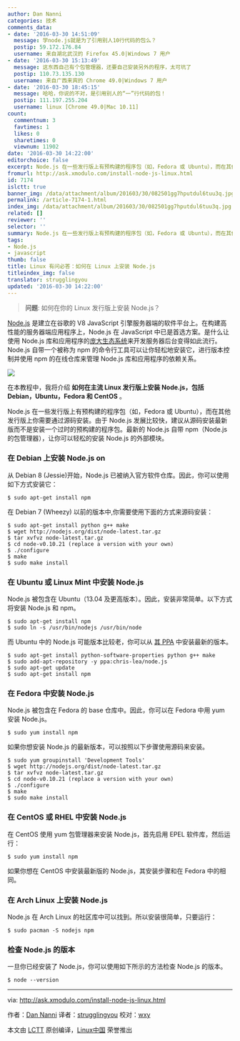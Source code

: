```yaml
---
author: Dan Nanni
categories: 技术
comments_data:
- date: '2016-03-30 14:51:09'
  message: 学node.js就是为了引用别人10行代码的包么？
  postip: 59.172.176.84
  username: 来自湖北武汉的 Firefox 45.0|Windows 7 用户
- date: '2016-03-30 15:13:49'
  message: 这东西自己有个包管理器，还要自己安装另外的程序，太可坑了
  postip: 110.73.135.130
  username: 来自广西来宾的 Chrome 49.0|Windows 7 用户
- date: '2016-03-30 18:45:15'
  message: 哈哈，你说的不对，是引用别人的“一”行代码的包！
  postip: 111.197.255.204
  username: linux [Chrome 49.0|Mac 10.11]
count:
  commentnum: 3
  favtimes: 1
  likes: 0
  sharetimes: 0
  viewnum: 11902
date: '2016-03-30 14:22:00'
editorchoice: false
excerpt: Node.js 在一些发行版上有预构建的程序包（如，Fedora 或 Ubuntu），而在其他发行版上你需要通过源码安装。由于 Node.js 发展比较快，建议从源码安装最新版而不是安装一个过时的预构建的程序包。
fromurl: http://ask.xmodulo.com/install-node-js-linux.html
id: 7174
islctt: true
banner_img: /data/attachment/album/201603/30/082501gg7hputdul6tuu3q.jpg
permalink: /article-7174-1.html
index_img: /data/attachment/album/201603/30/082501gg7hputdul6tuu3q.jpg.thumb.jpg
related: []
reviewer: ''
selector: ''
summary: Node.js 在一些发行版上有预构建的程序包（如，Fedora 或 Ubuntu），而在其他发行版上你需要通过源码安装。由于 Node.js 发展比较快，建议从源码安装最新版而不是安装一个过时的预构建的程序包。
tags:
- Node.js
- javascript
thumb: false
title: Linux 有问必答：如何在 Linux 上安装 Node.js
titleindex_img: false
translator: strugglingyou
updated: '2016-03-30 14:22:00'
---
```



> 
> **问题**: 如何在你的 Linux 发行版上安装 Node.js？
> 
> 
> 


[Node.js](http://nodejs.org/) 是建立在谷歌的 V8 JavaScript 引擎服务器端的软件平台上。在构建高性能的服务器端应用程序上，Node.js 在 JavaScript 中已是首选方案。是什么让使用 Node.js 库和应用程序的[庞大生态系统](https://www.npmjs.com/)来开发服务器后台变得如此流行。Node.js 自带一个被称为 npm 的命令行工具可以让你轻松地安装它，进行版本控制并使用 npm 的在线仓库来管理 Node.js 库和应用程序的依赖关系。


![](/data/attachment/album/201603/30/082501gg7hputdul6tuu3q.jpg)


在本教程中，我将介绍 **如何在主流 Linux 发行版上安装 Node.js，包括 Debian，Ubuntu，Fedora 和 CentOS** 。


Node.js 在一些发行版上有预构建的程序包（如，Fedora 或 Ubuntu），而在其他发行版上你需要通过源码安装。由于 Node.js 发展比较快，建议从源码安装最新版而不是安装一个过时的预构建的程序包。最新的 Node.js 自带 npm（Node.js 的包管理器），让你可以轻松的安装 Node.js 的外部模块。


### 在 Debian 上安装 Node.js on


从 Debian 8 (Jessie)开始，Node.js 已被纳入官方软​​件仓库。因此，你可以使用如下方式安装它：



```
$ sudo apt-get install npm

```

在 Debian 7 (Wheezy) 以前的版本中,你需要使用下面的方式来源码安装：



```
$ sudo apt-get install python g++ make
$ wget http://nodejs.org/dist/node-latest.tar.gz
$ tar xvfvz node-latest.tar.gz
$ cd node-v0.10.21 (replace a version with your own)
$ ./configure
$ make
$ sudo make install

```

### 在 Ubuntu 或 Linux Mint 中安装 Node.js


Node.js 被包含在 Ubuntu（13.04 及更高版本）。因此，安装非常简单。以下方式将安装 Node.js 和 npm。



```
$ sudo apt-get install npm
$ sudo ln -s /usr/bin/nodejs /usr/bin/node

```

而 Ubuntu 中的 Node.js 可能版本比较老，你可以从 [其 PPA](https://launchpad.net/%7Echris-lea/+archive/node.js) 中安装最新的版本。



```
$ sudo apt-get install python-software-properties python g++ make
$ sudo add-apt-repository -y ppa:chris-lea/node.js
$ sudo apt-get update
$ sudo apt-get install npm

```

### 在 Fedora 中安装 Node.js


Node.js 被包含在 Fedora 的 base 仓库中。因此，你可以在 Fedora 中用 yum 安装 Node.js。



```
$ sudo yum install npm

```

如果你想安装 Node.js 的最新版本，可以按照以下步骤使用源码来安装。



```
$ sudo yum groupinstall 'Development Tools'
$ wget http://nodejs.org/dist/node-latest.tar.gz
$ tar xvfvz node-latest.tar.gz
$ cd node-v0.10.21 (replace a version with your own)
$ ./configure
$ make
$ sudo make install

```

### 在 CentOS 或 RHEL 中安装 Node.js


在 CentOS 使用 yum 包管理器来安装 Node.js，首先启用 EPEL 软件库，然后运行：



```
$ sudo yum install npm

```

如果你想在 CentOS 中安装最新版的 Node.js，其安装步骤和在 Fedora 中的相同。


### 在 Arch Linux 上安装 Node.js


Node.js 在 Arch Linux 的社区库中可以找到。所以安装很简单，只要运行：



```
$ sudo pacman -S nodejs npm

```

### 检查 Node.js 的版本


一旦你已经安装了 Node.js，你可以使用如下所示的方法检查 Node.js 的版本。



```
$ node --version 

```



---


via: <http://ask.xmodulo.com/install-node-js-linux.html>


作者：[Dan Nanni](http://ask.xmodulo.com/author/nanni) 译者：[strugglingyou](https://github.com/strugglingyou) 校对：[wxy](https://github.com/wxy)


本文由 [LCTT](https://github.com/LCTT/TranslateProject) 原创编译，[Linux中国](https://linux.cn/) 荣誉推出
